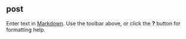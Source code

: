 ## post

Enter text in [Markdown](http://daringfireball.net/projects/markdown/). Use the toolbar above, or click the **?** button for formatting help.
